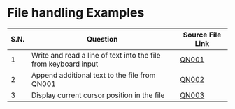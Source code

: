 # File handling Examples

| S.N. | Question                                                        | Source File Link |
| ---- | --------------------------------------------------------------- | ---------------- |
| 1    | Write and read a line of text into the file from keyboard input | [QN001](QN001.c) |
| 2    | Append additional text to the file from QN001                   | [QN002](QN002.c) |
| 3    | Display current cursor position in the file                     | [QN003](QN003.c) |
